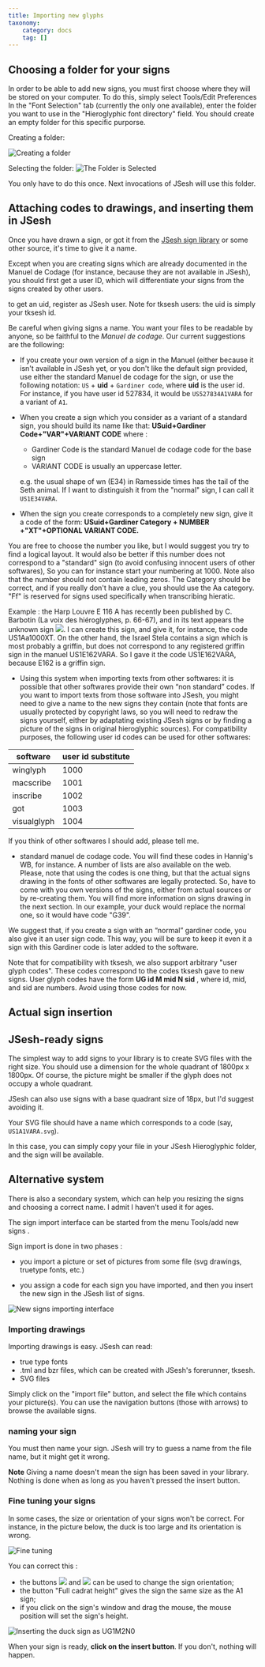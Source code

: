 ```yaml
---
title: Importing new glyphs
taxonomy:
    category: docs
    tag: []
---
```


## Choosing a folder for your signs

In order to be able to add new signs, you must first choose where they will be stored on your computer. To do this, simply select Tools/Edit Preferences
In the "Font Selection" tab (currently the only one available), enter the folder you want to use in the "Hieroglyphic font directory" field. You should create an empty folder for this specific purporse.

Creating a folder:

![Creating a folder](glyphDir1.png)


Selecting the folder:
![The Folder is Selected](glyphDir2.png)


You only have to do this once. Next invocations of JSesh will use this folder.


## Attaching codes to drawings, and inserting them in JSesh

Once you have drawn a sign, or got it from the [JSesh sign library](https://jsesh.qenherkhopeshef.org/glyphs) or some other source, it's time to give it a name.

Except when you are creating signs which are already documented in the Manuel de Codage (for instance, because they are not available in JSesh), you should first get a user ID, which will differentiate your signs from the signs created by other users.

to get an uid, register as JSesh user. Note for tksesh users: the uid is simply your tksesh id.

Be careful when giving signs a name. You want your files to be readable by anyone, so be faithful to the *Manuel de codage*. Our current suggestions are the following:

* If you create your own version of a sign in the Manuel (either because it isn't available in JSesh yet, or you don't like the default sign provided, use either the standard Manuel de codage for the sign, or use the following notation: `US` + **uid** + `Gardiner code`, where **uid** is the user id. For instance, if you have user id 527834, it would be `US527834A1VARA` for a variant of `A1`.

* When you create a sign which you consider as a variant of a standard sign, you should build its name like that: **USuid+Gardiner Code+"VAR"+VARIANT CODE** where : 
  * Gardiner Code is the standard Manuel de codage code for the base sign 
  * VARIANT CODE is usually an uppercase letter. 

  e.g. the usual shape of <span class="mdc">wn</span> (E34) in Ramesside times has the tail of the Seth animal. If I want to distinguish it from the "normal" sign, I can call it `US1E34VARA`.

* When the sign you create corresponds to a completely new sign, give it a code of the form: **USuid+Gardiner Category + NUMBER +"XT"+OPTIONAL VARIANT CODE.**

You are free to choose the number you like, but I would suggest you try to find a logical layout. It would also be better if this number does not correspond to a "standard" sign (to avoid confusing innocent users of other softwares), So you can for instance start your numbering at 1000. Note also that the number should not contain leading zeros. The Category should be correct, and if you really don't have a clue, you should use the Aa category. "Ff" is reserved for signs used specifically when transcribing hieratic.

  Example : the Harp Louvre E 116 A has recently been published by C. Barbotin (La voix des hiéroglyphes, p. 66-67), and in its text appears the unknown sign ![](./aa1000.png?classes=inline). I can create this sign, and give it, for instance, the code US1Aa1000XT. On the other hand, the Israel Stela contains a sign which is most probably a griffin, but does not correspond to any registered griffin sign in the manuel <span class="mdc">US1E162VARA</span>. So I gave it the code US1E162VARA, because E162 is a griffin sign.

* Using this system when importing texts from other softwares: it is possible that other softwares provide their own “non standard” codes. If you want to import texts from those software into JSesh, you might need to give a name to the new signs they contain (note that fonts are usually protected by copyright laws, so you will need to redraw the signs yourself, either by adaptating existing JSesh signs or by finding a picture of the signs in original hieroglyphic sources). For compatibility purposes, the following user id codes can be used for other softwares: 

| software    | user id substitute |
| ----------- | ------------------ |
| winglyph    | 1000               |
| macscribe   | 1001               |
| inscribe    | 1002               |
| got         | 1003               |
| visualglyph | 1004               |

If you think of other softwares I should add, please tell me.
  
* standard manuel de codage code. You will find these codes in Hannig's WB, for instance. A number of lists are also available on the web. Please, note that using the codes is one thing, but that the actual signs drawing in the fonts of other softwares are legally protected. So, have to come with you own versions of the signs, either from actual sources or by re-creating them. You will find more information on signs drawing in the next section. In our example, your duck would replace the normal one, so it would have code "G39".

We suggest that, if you create a sign with an “normal”  gardiner code, you also give it an user sign code. This way, you will be sure to keep it even it a sign with this Gardiner code is later added to the software.

Note that for compatibility with tksesh, we also support arbitrary "user glyph codes". These codes correspond to the codes tksesh gave to new signs. User glyph codes have the form **UG id M mid N sid** , where id, mid, and sid are numbers. Avoid using those codes for now.

## Actual sign insertion

## JSesh-ready signs

The simplest way to add signs to your library is to create SVG files with the right size. You should use a dimension for the whole quadrant of 1800px x 1800px. Of course, the picture might be smaller if the glyph does not occupy a whole quadrant.

JSesh can also use signs with a base quadrant size of 18px, but I'd suggest avoiding it.

Your SVG file should have a name which corresponds to a code (say, `US1A1VARA.svg`). 

In this case, you can simply copy your file in your JSesh Hieroglyphic folder, and the sign will be available.

## Alternative system

There is also a secondary system, which can help you resizing the signs and choosing a correct name. I admit I haven't used it for ages.

The sign import interface can be started from the menu Tools/add new signs .

Sign import is done in two phases :

* you import a picture or set of pictures from some file (svg drawings, truetype fonts, etc.)

* you assign a code for each sign you have imported, and then you insert the new sign in the JSesh list of signs.

![New signs importing interface](importSigns1.png)

### Importing drawings

Importing drawings is easy. JSesh can read:

* true type fonts 
* .tml and bzr files, which can be created with JSesh's forerunner, tksesh. 
* SVG files

Simply click on the "import file" button, and select the file which contains your picture(s). You can use the navigation buttons (those with arrows) to browse the available signs.

### naming your sign

You must then name your sign. JSesh will try to guess a name from the file name, but it might get it wrong.

**Note** Giving a name doesn't mean the sign has been saved in your library. Nothing is done when as long as you haven't pressed the insert button.

### Fine tuning your signs

In some cases, the size or orientation of your signs won't be correct. For instance, in the picture below, the duck is too large and its orientation is wrong.

![Fine tuning](./importSigns2.png)

You can correct this :

* the buttons ![](./importSigns3.png?classes=inline) and ![](importSigns4.png?classes=inline) can be used to change the sign orientation;
* the button "Full cadrat height" gives the sign the same size as the A1 sign;
* if you click on the sign's window and drag the mouse, the mouse position will set the sign's height.


![Inserting the duck sign as UG1M2N0](importSigns5.png)

When your sign is ready, **click on the insert button**. If you don't, nothing will happen.

